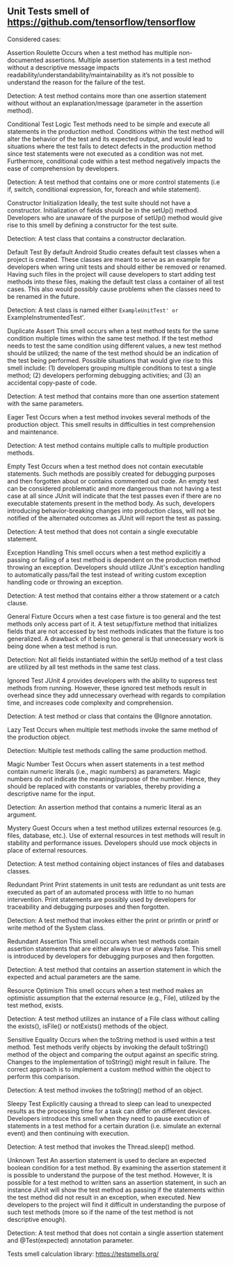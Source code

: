 ## Unit Tests smell of https://github.com/tensorflow/tensorflow

Considered cases:

Assertion Roulette
Occurs when a test method has multiple non-documented assertions. Multiple assertion statements in a test method without a descriptive message impacts readability/understandability/maintainability as it’s not possible to understand the reason for the failure of the test.

Detection: A test method contains more than one assertion statement without without an explanation/message (parameter in the assertion method).


Conditional Test Logic
Test methods need to be simple and execute all statements in the production method. Conditions within the test method will alter the behavior of the test and its expected output, and would lead to situations where the test fails to detect defects in the production method since test statements were not executed as a condition was not met. Furthermore, conditional code within a test method negatively impacts the ease of comprehension by developers.

Detection: A test method that contains one or more control statements (i.e if, switch, conditional expression, for, foreach and while statement).


Constructor Initialization
Ideally, the test suite should not have a constructor. Initialization of fields should be in the setUp() method. Developers who are unaware of the purpose of setUp() method would give rise to this smell by defining a constructor for the test suite.

Detection: A test class that contains a constructor declaration.


Default Test
By default Android Studio creates default test classes when a project is created. These classes are meant to serve as an example for developers when wring unit tests and should either be removed or renamed. Having such files in the project will cause developers to start adding test methods into these files, making the default test class a container of all test cases. This also would possibly cause problems when the classes need to be renamed in the future.

Detection: A test class is named either `ExampleUnitTest' or `ExampleInstrumentedTest'.


Duplicate Assert
This smell occurs when a test method tests for the same condition multiple times within the same test method. If the test method needs to test the same condition using different values, a new test method should be utilized; the name of the test method should be an indication of the test being performed. Possible situations that would give rise to this smell include: (1) developers grouping multiple conditions to test a single method; (2) developers performing debugging activities; and (3) an accidental copy-paste of code.

Detection: A test method that contains more than one assertion statement with the same parameters.


Eager Test
Occurs when a test method invokes several methods of the production object. This smell results in difficulties in test comprehension and maintenance.

Detection: A test method contains multiple calls to multiple production methods.


Empty Test
Occurs when a test method does not contain executable statements. Such methods are possibly created for debugging purposes and then forgotten about or contains commented out code. An empty test can be considered problematic and more dangerous than not having a test case at all since JUnit will indicate that the test passes even if there are no executable statements present in the method body. As such, developers introducing behavior-breaking changes into production class, will not be notified of the alternated outcomes as JUnit will report the test as passing.

Detection: A test method that does not contain a single executable statement.


Exception Handling
This smell occurs when a test method explicitly a passing or failing of a test method is dependent on the production method throwing an exception. Developers should utilize JUnit's exception handling to automatically pass/fail the test instead of writing custom exception handling code or throwing an exception.

Detection: A test method that contains either a throw statement or a catch clause.


General Fixture
Occurs when a test case fixture is too general and the test methods only access part of it. A test setup/fixture method that initializes fields that are not accessed by test methods indicates that the fixture is too generalized. A drawback of it being too general is that unnecessary work is being done when a test method is run.

Detection: Not all fields instantiated within the setUp method of a test class are utilized by all test methods in the same test class.


Ignored Test
JUnit 4 provides developers with the ability to suppress test methods from running. However, these ignored test methods result in overhead since they add unnecessary overhead with regards to compilation time, and increases code complexity and comprehension.

Detection: A test method or class that contains the @Ignore annotation.


Lazy Test
Occurs when multiple test methods invoke the same method of the production object.

Detection: Multiple test methods calling the same production method.


Magic Number Test
Occurs when assert statements in a test method contain numeric literals (i.e., magic numbers) as parameters. Magic numbers do not indicate the meaning/purpose of the number. Hence, they should be replaced with constants or variables, thereby providing a descriptive name for the input.

Detection: An assertion method that contains a numeric literal as an argument.


Mystery Guest
Occurs when a test method utilizes external resources (e.g. files, database, etc.). Use of external resources in test methods will result in stability and performance issues. Developers should use mock objects in place of external resources.

Detection: A test method containing object instances of files and databases classes.


Redundant Print
Print statements in unit tests are redundant as unit tests are executed as part of an automated process with little to no human intervention. Print statements are possibly used by developers for traceability and debugging purposes and then forgotten.

Detection: A test method that invokes either the print or println or printf or write method of the System class.


Redundant Assertion
This smell occurs when test methods contain assertion statements that are either always true or always false. This smell is introduced by developers for debugging purposes and then forgotten.

Detection: A test method that contains an assertion statement in which the expected and actual parameters are the same.


Resource Optimism
This smell occurs when a test method makes an optimistic assumption that the external resource (e.g., File), utilized by the test method, exists.

Detection: A test method utilizes an instance of a File class without calling the exists(), isFile() or notExists() methods of the object.


Sensitive Equality
Occurs when the toString method is used within a test method. Test methods verify objects by invoking the default toString() method of the object and comparing the output against an specific string. Changes to the implementation of toString() might result in failure. The correct approach is to implement a custom method within the object to perform this comparison.

Detection: A test method invokes the toString() method of an object.


Sleepy Test
Explicitly causing a thread to sleep can lead to unexpected results as the processing time for a task can differ on different devices. Developers introduce this smell when they need to pause execution of statements in a test method for a certain duration (i.e. simulate an external event) and then continuing with execution.

Detection: A test method that invokes the Thread.sleep() method.


Unknown Test
An assertion statement is used to declare an expected boolean condition for a test method. By examining the assertion statement it is possible to understand the purpose of the test method. However, It is possible for a test method to written sans an assertion statement, in such an instance JUnit will show the test method as passing if the statements within the test method did not result in an exception, when executed. New developers to the project will find it difficult in understanding the purpose of such test methods (more so if the name of the test method is not descriptive enough).

Detection: A test method that does not contain a single assertion statement and @Test(expected) annotation parameter.

Tests smell calculation library: https://testsmells.org/
